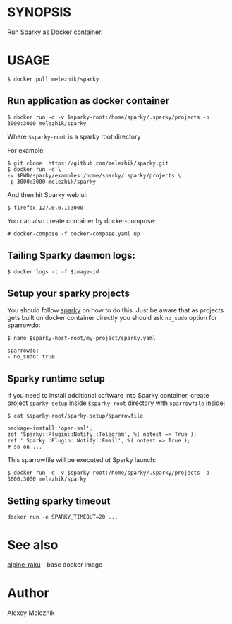 # SYNOPSIS

Run [Sparky](https://github.com/melezhik/sparky) as Docker container.

# USAGE

    $ docker pull melezhik/sparky 

## Run application as docker container 

    $ docker run -d -v $sparky-root:/home/sparky/.sparky/projects -p 3000:3000 melezhik/sparky

Where `$sparky-root` is a sparky root directory

For example:

    $ git clone  https://github.com/melezhik/sparky.git 
    $ docker run -d \
    -v $PWD/sparky/examples:/home/sparky/.sparky/projects \
    -p 3000:3000 melezhik/sparky

And then hit Sparky web ui:

    $ firefox 127.0.0.1:3000

You can also create container by docker-compose:

    # docker-compose -f docker-compose.yaml up

## Tailing Sparky daemon logs:

    $ docker logs -t -f $image-id

## Setup your sparky projects

You should follow [sparky](https://github.com/melezhik/sparky) on how to do this.
Just be aware that as projects gets built on docker container directly you should ask `no_sudo`
option for sparrowdo:


    $ nano $sparky-host-root/my-project/sparky.yaml

    sparrowdo:
    - no_sudo: true

## Sparky runtime setup

If you need to install additional software into Sparky container, create project `sparky-setup` inside `$sparky-root`
directory with `sparrowfile` inside:

    $ cat $sparky-root/sparky-setup/sparrowfile

    package-install 'open-ssl';
    zef 'Sparky::Plugin::Notify::Telegram', %( notest => True );
    zef ' Sparky::Plugin::Notify::Email', %( notest => True );
    # so on ...

This sparrowfile will be executed _at_ Sparky launch:

    $ docker run -d -v $sparky-root:/home/sparky/.sparky/projects -p 3000:3000 melezhik/sparky

## Setting sparky timeout

    docker run -e SPARKY_TIMEOUT=20 ...

# See also

[alpine-raku](https://github.com/JJ/alpine-raku) - base docker image 

# Author

Alexey Melezhik


